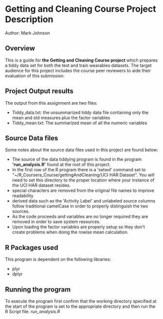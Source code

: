 # Getting and Cleaning Course Project Description
Author: Mark Johnson

## Overview
This is a guide for **the Getting and Cleaning Course project** which prepares a tiddy data set for both the test and train wearables datasets.  The target audience for  this project includes the course peer reviewers to aide their evaluation of this submission.

## Project Output results
The output from this assignment are two files:
* Tiddy_data.txt: the unsummarized tiddy data file containing only the mean and std measures plus the factor variables
* Tiddy_mean.txt: The summarized mean of all the numeric variables

## Source Data files
Some notes about the source data files used in this project are found below:
* The source of the data tiddying program is found in the program **'run_analysis.R'** found at the root of this project.  
* In the first row of the R program there is a 'setwd' command set to "~/R_Coursera_Course/gettingAndCleaning/UCI HAR Dataset". You will need to set this directory to the proper location where your instance of the UCI HAR dataset resides.
* special characters are removed from the original file names to improve readability
* derived data such as the 'Activity Label' and unlabeled source columns follow traditional camelCase in order to properly distinguish the two sources.
* As the code proceeds and variables are no longer required they are removed in order to save system resources.
* Upon loading the factor variables are properly setup so they don't create problems when doing the rowise mean calculation.

## R Packages used
This program is dependent on the following libraries:
* plyr
* dplyr

## Running the program
To execute the program first confirm that the working directory specified at the start of the program is set to the appropriate directory and then run the R Script file: *run_analysis.R* 


